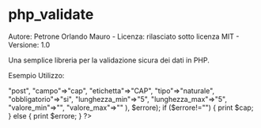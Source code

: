 # php_validate
Autore: Petrone Orlando Mauro - Licenza: rilasciato sotto licenza MIT - Versione: 1.0

Una semplice libreria per la validazione sicura dei dati in PHP.

Esempio Utilizzo:

<?php
	
	$errore="";
	
	require_once('php_validate.php');
	
	$cap=valida_input( array(
		"origine"=>"post",
		"campo"=>"cap",
		"etichetta"=>"CAP",
		"tipo"=>"naturale",
		"obbligatorio"=>"si",
		"lunghezza_min"=>"5",
		"lunghezza_max"=>"5",
		"valore_min"=>"",
		"valore_max"=>""
		), $errore);
	
	if ($errore!="") {
		print $cap;
	} else {
		print $errore;
	}

?>
